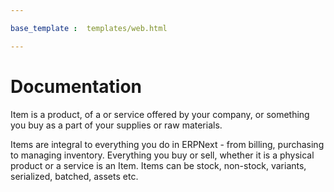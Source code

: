 ```yaml
---

base_template :  templates/web.html

---
```



# Documentation


Item is a product, of a or service offered by your company, or something you buy as a part of your supplies or raw materials.

Items are integral to everything you do in ERPNext - from billing, purchasing to managing inventory. Everything you buy or sell, whether it is a physical product or a service is an Item. Items can be stock, non-stock, variants, serialized, batched, assets etc.